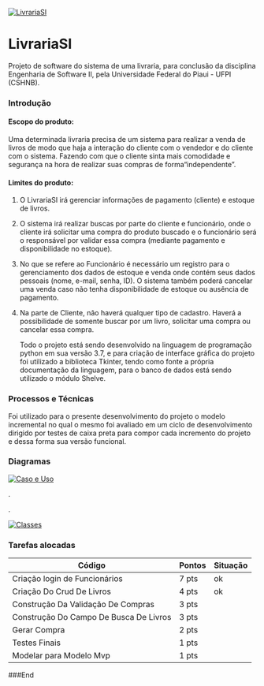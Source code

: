 [![LivrariaSI](https://scontent.fpcs1-1.fna.fbcdn.net/v/t1.0-9/64892376_332220464342171_7808059873349861376_n.jpg?_nc_cat=106&_nc_oc=AQkii1-lirgl1lqFdFFGBSN4reaLo88_-7HmHRMjfpeKUdW_0xGmyNo7XnC4iGaKRIQ&_nc_ht=scontent.fpcs1-1.fna&oh=3ce2e073fcd0055e187e41a4e4b5620e&oe=5DC184C3 "LivrariaSI")](https://scontent.fpcs1-1.fna.fbcdn.net/v/t1.0-9/64892376_332220464342171_7808059873349861376_n.jpg?_nc_cat=106&_nc_oc=AQkii1-lirgl1lqFdFFGBSN4reaLo88_-7HmHRMjfpeKUdW_0xGmyNo7XnC4iGaKRIQ&_nc_ht=scontent.fpcs1-1.fna&oh=3ce2e073fcd0055e187e41a4e4b5620e&oe=5DC184C3 "LivrariaSI")

# LivrariaSI

Projeto de software do sistema de uma livraria, para conclusão da disciplina Engenharia de Software II, pela Universidade Federal do Piaui - UFPI (CSHNB).

### Introdução

#### Escopo do produto:
Uma determinada livraria precisa de um sistema para realizar a venda de livros de modo que haja a interação do cliente com o vendedor e do cliente com o sistema.
Fazendo com que o cliente sinta mais comodidade e segurança na hora de realizar suas compras de forma“independente”.
#### Limites do produto:
1. O LivrariaSI irá gerenciar informações de pagamento (cliente) e estoque de livros.
2. O sistema irá realizar buscas por parte do cliente e funcionário, onde o cliente irá solicitar uma compra do produto buscado e o funcionário será o responsável por validar essa compra (mediante pagamento e disponibilidade no estoque).
3. No que se refere ao Funcionário é necessário um registro para o gerenciamento dos dados de estoque e venda onde contém seus dados pessoais (nome, e-mail, senha, ID). O sistema também poderá cancelar uma venda caso não tenha disponibilidade de estoque ou ausência de pagamento.
4. Na parte de Cliente, não haverá qualquer tipo de cadastro. Haverá a possibilidade de somente buscar por um livro, solicitar uma compra ou cancelar essa compra.


	Todo o projeto está sendo desenvolvido na linguagem de programação python em sua versão 3.7, e para criação de interface gráfica do projeto foi utilizado a biblioteca Tkinter, tendo como fonte a própria documentação da linguagem, para o banco de dados está sendo utilizado o módulo Shelve.

### Processos e Técnicas
Foi utilizado para o presente desenvolvimento do projeto o modelo incremental no qual o mesmo foi avaliado em um ciclo de desenvolvimento dirigido por testes de caixa preta para compor cada incremento do projeto e dessa forma sua versão funcional.


### Diagramas
[![Caso e Uso](https://scontent.fpcs1-1.fna.fbcdn.net/v/t1.0-9/65015628_332224777675073_8953840329107177472_n.jpg?_nc_cat=101&_nc_oc=AQkX7Inz2jhqOybxbgn_R6cpIp5fzIO0D4u-VkxZkGYfLHmWvkXbamHl2SF78VgMs24&_nc_ht=scontent.fpcs1-1.fna&oh=fd2b40215ebf9e439dbfaebc49aea84f&oe=5DC2685C "Caso e Uso")](https://scontent.fpcs1-1.fna.fbcdn.net/v/t1.0-9/65015628_332224777675073_8953840329107177472_n.jpg?_nc_cat=101&_nc_oc=AQkX7Inz2jhqOybxbgn_R6cpIp5fzIO0D4u-VkxZkGYfLHmWvkXbamHl2SF78VgMs24&_nc_ht=scontent.fpcs1-1.fna&oh=fd2b40215ebf9e439dbfaebc49aea84f&oe=5DC2685C "Caso e Uso")



.

.




[![Classes](https://scontent.fpcs1-1.fna.fbcdn.net/v/t1.0-9/64418289_332224791008405_1624337248159793152_n.jpg?_nc_cat=105&_nc_oc=AQkuGO3VJ1-nRURHW-DDZPV6LrerxkOFUbNj9IjQcqt-nrz2bm189rIlues6LIOqvD0&_nc_ht=scontent.fpcs1-1.fna&oh=6ebc0a4352f9aa24002e4ca23db78165&oe=5D89D5F5 "Classes")](https://scontent.fpcs1-1.fna.fbcdn.net/v/t1.0-9/64418289_332224791008405_1624337248159793152_n.jpg?_nc_cat=105&_nc_oc=AQkuGO3VJ1-nRURHW-DDZPV6LrerxkOFUbNj9IjQcqt-nrz2bm189rIlues6LIOqvD0&_nc_ht=scontent.fpcs1-1.fna&oh=6ebc0a4352f9aa24002e4ca23db78165&oe=5D89D5F5 "Classes")

### Tarefas alocadas
Código  | Pontos| Situação|
------------- | -------------|-------
 Criação login de Funcionários | 7 pts| ok
Criação Do Crud De Livros  | 4 pts | ok
Construção Da Validação De Compras  | 3 pts |
Construção Do Campo De Busca De Livros | 3 pts |
Gerar Compra  | 2 pts | 
Testes Finais  | 1 pts |
Modelar para Modelo Mvp |1 pts |



###End